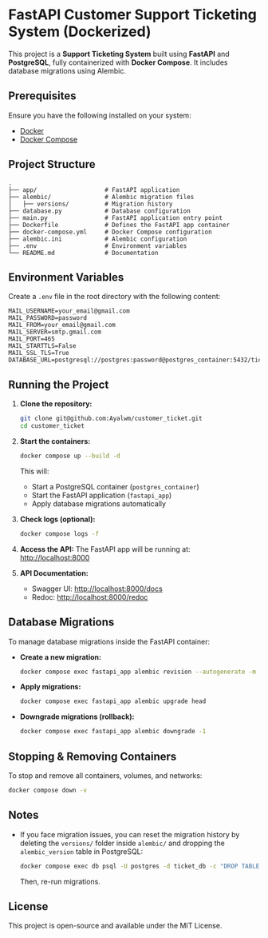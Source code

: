# FastAPI Customer Support Ticketing System (Dockerized)

This project is a **Support Ticketing System** built using **FastAPI** and **PostgreSQL**, fully containerized with **Docker Compose**. It includes database migrations using Alembic.

## Prerequisites

Ensure you have the following installed on your system:

- [Docker](https://docs.docker.com/get-docker/)
- [Docker Compose](https://docs.docker.com/compose/install/)

## Project Structure

```
.
├── app/                   # FastAPI application
├── alembic/               # Alembic migration files
│   ├── versions/          # Migration history
├── database.py            # Database configuration
├── main.py                # FastAPI application entry point
├── Dockerfile             # Defines the FastAPI app container
├── docker-compose.yml     # Docker Compose configuration
├── alembic.ini            # Alembic configuration
├── .env                   # Environment variables
└── README.md              # Documentation
```

## Environment Variables

Create a `.env` file in the root directory with the following content:

```
MAIL_USERNAME=your_email@gmail.com
MAIL_PASSWORD=password
MAIL_FROM=your_email@gmail.com
MAIL_SERVER=smtp.gmail.com
MAIL_PORT=465
MAIL_STARTTLS=False
MAIL_SSL_TLS=True
DATABASE_URL=postgresql://postgres:password@postgres_container:5432/ticket_db
```

## Running the Project

1. **Clone the repository:**
   ```sh
   git clone git@github.com:Ayalwm/customer_ticket.git
   cd customer_ticket
   ```

2. **Start the containers:**
   ```sh
   docker compose up --build -d
   ```
   This will:
   - Start a PostgreSQL container (`postgres_container`)
   - Start the FastAPI application (`fastapi_app`)
   - Apply database migrations automatically

3. **Check logs (optional):**
   ```sh
   docker compose logs -f
   ```

4. **Access the API:**
   The FastAPI app will be running at: [http://localhost:8000](http://localhost:8000)

5. **API Documentation:**
   - Swagger UI: [http://localhost:8000/docs](http://localhost:8000/docs)
   - Redoc: [http://localhost:8000/redoc](http://localhost:8000/redoc)

## Database Migrations

To manage database migrations inside the FastAPI container:

- **Create a new migration:**
  ```sh
  docker compose exec fastapi_app alembic revision --autogenerate -m "migration_message"
  ```

- **Apply migrations:**
  ```sh
  docker compose exec fastapi_app alembic upgrade head
  ```

- **Downgrade migrations (rollback):**
  ```sh
  docker compose exec fastapi_app alembic downgrade -1
  ```

## Stopping & Removing Containers

To stop and remove all containers, volumes, and networks:
```sh
docker compose down -v
```

## Notes
- If you face migration issues, you can reset the migration history by deleting the `versions/` folder inside `alembic/` and dropping the `alembic_version` table in PostgreSQL:
  ```sh
  docker compose exec db psql -U postgres -d ticket_db -c "DROP TABLE IF EXISTS alembic_version;"
  ```
  Then, re-run migrations.

## License
This project is open-source and available under the MIT License.

